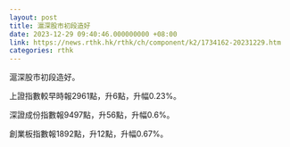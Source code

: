 ```yaml
---
layout: post
title: 滬深股市初段造好
date: 2023-12-29 09:40:46.000000000 +08:00
link: https://news.rthk.hk/rthk/ch/component/k2/1734162-20231229.htm
categories: rthk
---
```


滬深股市初段造好。

上證指數較早時報2961點，升6點，升幅0.23%。

深證成份指數報9497點，升56點，升幅0.6%。

創業板指數報1892點，升12點，升幅0.67%。
